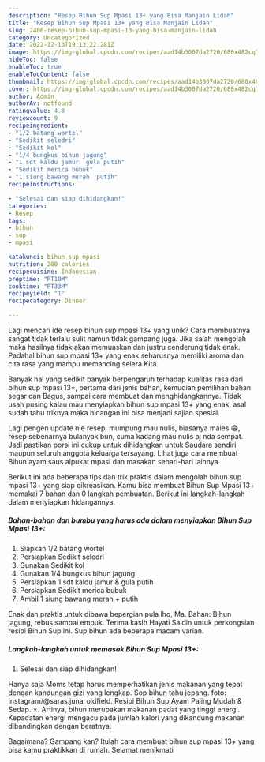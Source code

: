 ```yaml
---
description: "Resep Bihun Sup Mpasi 13+ yang Bisa Manjain Lidah"
title: "Resep Bihun Sup Mpasi 13+ yang Bisa Manjain Lidah"
slug: 2406-resep-bihun-sup-mpasi-13-yang-bisa-manjain-lidah
category: Uncategorized
date: 2022-12-13T19:13:22.281Z
image: https://img-global.cpcdn.com/recipes/aad14b3007da2720/680x482cq70/bihun-sup-mpasi-13-foto-resep-utama.jpg
hideToc: false
enableToc: true
enableTocContent: false
thumbnail: https://img-global.cpcdn.com/recipes/aad14b3007da2720/680x482cq70/bihun-sup-mpasi-13-foto-resep-utama.jpg
cover: https://img-global.cpcdn.com/recipes/aad14b3007da2720/680x482cq70/bihun-sup-mpasi-13-foto-resep-utama.jpg
author: Admin
authorAv: notfound
ratingvalue: 4.8
reviewcount: 9
recipeingredient:
- "1/2 batang wortel"
- "Sedikit seledri"
- "Sedikit kol"
- "1/4 bungkus bihun jagung"
- "1 sdt kaldu jamur  gula putih"
- "Sedikit merica bubuk"
- "1 siung bawang merah  putih"
recipeinstructions:

- "Selesai dan siap dihidangkan!"
categories:
- Resep
tags:
- bihun
- sup
- mpasi

katakunci: bihun sup mpasi 
nutrition: 200 calories
recipecuisine: Indonesian
preptime: "PT10M"
cooktime: "PT33M"
recipeyield: "1"
recipecategory: Dinner

---
```





Lagi mencari ide resep bihun sup mpasi 13+ yang unik? Cara membuatnya sangat tidak terlalu sulit namun tidak gampang juga. Jika salah mengolah maka hasilnya tidak akan memuaskan dan justru cenderung tidak enak. Padahal bihun sup mpasi 13+ yang enak seharusnya memiliki aroma dan cita rasa yang mampu memancing selera Kita.





Banyak hal yang sedikit banyak berpengaruh terhadap kualitas rasa dari bihun sup mpasi 13+, pertama dari jenis bahan, kemudian pemilihan bahan segar dan Bagus, sampai cara membuat dan menghidangkannya. Tidak usah pusing kalau mau menyiapkan bihun sup mpasi 13+ yang enak,      asal sudah tahu triknya maka hidangan ini bisa menjadi sajian spesial.














Lagi pengen update nie resep, mumpung mau nulis, biasanya males 😁, resep sebenarnya bulanyak bun, cuma kadang mau nulis aj nda sempat. Jadi pastikan porsi ini cukup untuk dihidangkan untuk Saudara sendiri maupun seluruh anggota keluarga tersayang. Lihat juga cara membuat Bihun ayam saus alpukat mpasi dan masakan sehari-hari lainnya.






Berikut ini ada beberapa tips dan trik praktis dalam mengolah bihun sup mpasi 13+ yang siap dikreasikan. Kamu bisa membuat Bihun Sup Mpasi 13+ memakai 7 bahan dan 0 langkah pembuatan. Berikut ini langkah-langkah dalam menyiapkan hidangannya.

<!--inarticleads1-->

##### Bahan-bahan dan bumbu yang harus ada dalam menyiapkan Bihun Sup Mpasi 13+:

1. Siapkan 1/2 batang wortel
1. Persiapkan Sedikit seledri
1. Gunakan Sedikit kol
1. Gunakan 1/4 bungkus bihun jagung
1. Persiapkan 1 sdt kaldu jamur &amp; gula putih
1. Persiapkan Sedikit merica bubuk
1. Ambil 1 siung bawang merah + putih


Enak dan praktis untuk dibawa bepergian pula lho, Ma. Bahan: Bihun jagung, rebus sampai empuk. Terima kasih Hayati Saidin untuk perkongsian resipi Bihun Sup ini. Sup bihun ada beberapa macam varian. 

<!--inarticleads2-->

##### Langkah-langkah untuk memasak Bihun Sup Mpasi 13+:


1. Selesai dan siap dihidangkan!

Hanya saja Moms tetap harus memperhatikan jenis makanan yang tepat dengan kandungan gizi yang lengkap. Sop bihun tahu jepang. foto: Instagram/@saras.juna_oldfield. Resipi Bihun Sup Ayam Paling Mudah &amp; Sedap. ×. Artinya, bihun merupakan makanan padat yang tinggi energi. Kepadatan energi mengacu pada jumlah kalori yang dikandung makanan dibandingkan dengan beratnya. 

Bagaimana? Gampang kan? Itulah cara membuat bihun sup mpasi 13+ yang bisa kamu praktikkan di rumah. Selamat menikmati

